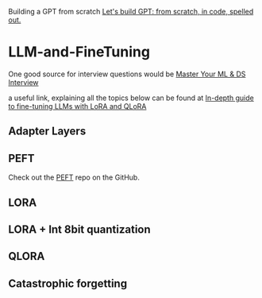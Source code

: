 Building a GPT from scratch
[Let's build GPT: from scratch, in code, spelled out.](https://www.youtube.com/watch?v=kCc8FmEb1nY)

# LLM-and-FineTuning
 One good source for interview questions would be [Master Your ML & DS Interview](https://www.mlstack.cafe/blog/large-language-models-llms-interview-questions)

a useful link, explaining all the topics below can be found at [In-depth guide to fine-tuning LLMs with LoRA and QLoRA](https://www.mercity.ai/blog-post/guide-to-fine-tuning-llms-with-lora-and-qlora#:~:text=QLoRA%20and%20LoRA%20both%20are,of%20a%20standalone%20finetuning%20technique.)

## Adapter Layers
## PEFT
Check out the [PEFT](https://github.com/huggingface/peft) repo on the GitHub.
## LORA
## LORA + Int 8bit quantization
## QLORA
## Catastrophic forgetting
